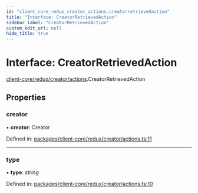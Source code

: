 ```yaml
---
id: "client_core_redux_creator_actions.creatorretrievedaction"
title: "Interface: CreatorRetrievedAction"
sidebar_label: "CreatorRetrievedAction"
custom_edit_url: null
hide_title: true
---
```


# Interface: CreatorRetrievedAction

[client-core/redux/creator/actions](../modules/client_core_redux_creator_actions.md).CreatorRetrievedAction

## Properties

### creator

• **creator**: Creator

Defined in: [packages/client-core/redux/creator/actions.ts:11](https://github.com/xr3ngine/xr3ngine/blob/5a0f83ed8/packages/client-core/redux/creator/actions.ts#L11)

___

### type

• **type**: *string*

Defined in: [packages/client-core/redux/creator/actions.ts:10](https://github.com/xr3ngine/xr3ngine/blob/5a0f83ed8/packages/client-core/redux/creator/actions.ts#L10)
